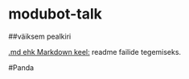 # modubot-talk
##väiksem pealkiri

[.md ehk Markdown keel:](https://guides.github.com/features/mastering-markdown/)
readme failide tegemiseks.

#Panda